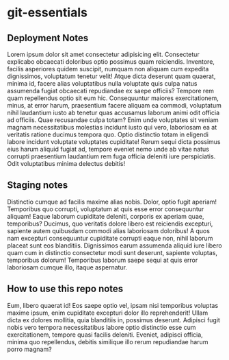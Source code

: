 # git-essentials


## Deployment Notes
Lorem ipsum dolor sit amet consectetur adipisicing elit. Consectetur explicabo obcaecati doloribus optio possimus quam reiciendis. Inventore, facilis asperiores quidem suscipit, numquam non aliquam cum expedita dignissimos, voluptatum tenetur velit!
Atque dicta deserunt quam quaerat, minima id, facere alias voluptatibus nulla voluptate quis culpa natus assumenda fugiat obcaecati repudiandae ex saepe officiis? Tempore rem quam repellendus optio sit eum hic.
Consequuntur maiores exercitationem, minus, at error harum, praesentium facere aliquam ea commodi, voluptatum nihil laudantium iusto ab tenetur quas accusamus laborum animi odit officia ad officiis. Quae recusandae culpa totam?
Enim unde voluptates sit veniam magnam necessitatibus molestias incidunt iusto qui vero, laboriosam ea at veritatis ratione ducimus tempora quo. Optio distinctio totam in eligendi labore incidunt voluptate voluptates cupiditate!
Rerum sequi dicta possimus eius harum aliquid fugiat ad, tempore eveniet nemo unde ab vitae natus corrupti praesentium laudantium rem fuga officia deleniti iure perspiciatis. Odit voluptatibus minima delectus debitis!

## Staging notes
Distinctio cumque ad facilis maxime alias nobis. Dolor, optio fugit aperiam! Temporibus quo corrupti, voluptatum at quis esse error consequuntur aliquam! Eaque laborum cupiditate deleniti, corporis ex aperiam quae, temporibus?
Ducimus, quo veritatis dolore libero est reiciendis excepturi, sapiente autem quibusdam commodi alias laboriosam doloribus! A quos nam excepturi consequuntur cupiditate corrupti eaque non, nihil laborum placeat sunt eos blanditiis.
Dignissimos earum assumenda aliquid iure libero quam cum in distinctio consectetur modi sunt deserunt, sapiente voluptas, temporibus dolorum! Temporibus laborum saepe sequi at quis error laboriosam cumque illo, itaque aspernatur.

## How to use this repo notes

Eum, libero quaerat id! Eos saepe optio vel, ipsam nisi temporibus voluptas maxime ipsum, enim cupiditate excepturi dolor illo reprehenderit! Ullam dicta ex dolores mollitia, quia blanditiis in, possimus deserunt.
Adipisci fugit nobis vero tempora necessitatibus labore optio distinctio esse cum exercitationem, tempore quasi facilis deleniti. Eveniet, adipisci officia, minima quo repellendus, debitis similique illo rerum repudiandae harum porro magnam?
